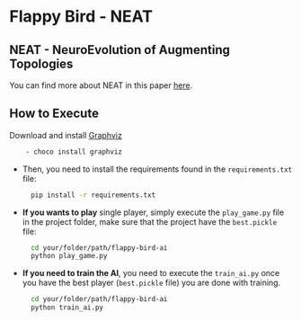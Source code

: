 # Flappy Bird - NEAT
## NEAT - NeuroEvolution of Augmenting Topologies

You can find more about NEAT in this paper [here](https://nn.cs.utexas.edu/downloads/papers/stanley.cec02.pdf).

## How to Execute

Download and install [Graphviz](https://graphviz.org/download/)

```bash
    - choco install graphviz
```
- Then, you need to install the requirements found in the `requirements.txt` file:

  ```bash
    pip install -r requirements.txt

- **If you wants to play** single player, simply execute the `play_game.py` file in the project folder, make sure that the project have the `best.pickle` file:

  ```bash
    cd your/folder/path/flappy-bird-ai
    python play_game.py

- **If you need to train the AI**, you need to execute the `train_ai.py` once you have the best player (`best.pickle` file) you are done with training.

  ```bash
    cd your/folder/path/flappy-bird-ai
    python train_ai.py